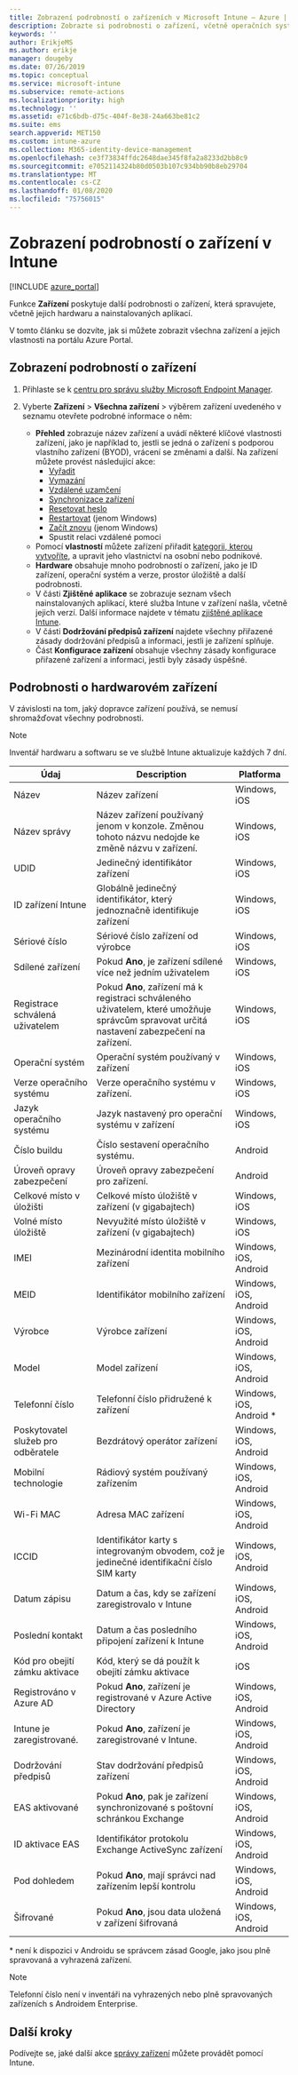 ```yaml
---
title: Zobrazení podrobností o zařízeních v Microsoft Intune – Azure | Microsoft Docs
description: Zobrazte si podrobnosti o zařízení, včetně operačních systémů, místa v úložišti, výrobce a modelu. Microsoft Intune v Azure vám umožňuje získat seznam nainstalovaných aplikací, zkontrolovat zásady dodržování předpisů a nastavit TeamViewer. Jedná se o podobný princip jako při zobrazení inventáře zařízení, která spravujete.
keywords: ''
author: ErikjeMS
ms.author: erikje
manager: dougeby
ms.date: 07/26/2019
ms.topic: conceptual
ms.service: microsoft-intune
ms.subservice: remote-actions
ms.localizationpriority: high
ms.technology: ''
ms.assetid: e71c6bdb-d75c-404f-8e38-24a663be81c2
ms.suite: ems
search.appverid: MET150
ms.custom: intune-azure
ms.collection: M365-identity-device-management
ms.openlocfilehash: ce3f73834ffdc2648dae345f8fa2a8233d2bb8c9
ms.sourcegitcommit: e7052114324b80d0503b107c934bb90b8eb29704
ms.translationtype: MT
ms.contentlocale: cs-CZ
ms.lasthandoff: 01/08/2020
ms.locfileid: "75756015"
---
```

# <a name="see-device-details-in-intune"></a>Zobrazení podrobností o zařízení v Intune

[!INCLUDE [azure_portal](../includes/azure_portal.md)]

Funkce **Zařízení** poskytuje další podrobnosti o zařízení, která spravujete, včetně jejich hardwaru a nainstalovaných aplikací.

V tomto článku se dozvíte, jak si můžete zobrazit všechna zařízení a jejich vlastnosti na portálu Azure Portal.

## <a name="view-the-device-details"></a>Zobrazení podrobností o zařízení

1. Přihlaste se k [centru pro správu služby Microsoft Endpoint Manager](https://go.microsoft.com/fwlink/?linkid=2109431).
3. Vyberte **Zařízení** > **Všechna zařízení** > výběrem zařízení uvedeného v seznamu otevřete podrobné informace o něm:

   - **Přehled** zobrazuje název zařízení a uvádí některé klíčové vlastnosti zařízení, jako je například to, jestli se jedná o zařízení s podporou vlastního zařízení (BYOD), vrácení se změnami a další. Na zařízení můžete provést následující akce:
      - [Vyřadit](devices-wipe.md#retire)
      - [Vymazání](devices-wipe.md#wipe)
      - [Vzdálené uzamčení](device-remote-lock.md)
      - [Synchronizace zařízení](device-sync.md)
      - [Resetovat heslo](device-passcode-reset.md)
      - [Restartovat](device-restart.md) (jenom Windows)
      - [Začít znovu](device-fresh-start.md) (jenom Windows)
      - Spustit relaci vzdálené pomoci
   - Pomocí **vlastností** můžete zařízení přiřadit [kategorii, kterou vytvoříte](../enrollment/device-group-mapping.md), a upravit jeho vlastnictví na osobní nebo podnikové.
   - **Hardware** obsahuje mnoho podrobností o zařízení, jako je ID zařízení, operační systém a verze, prostor úložiště a další podrobnosti.
   - V části **Zjištěné aplikace** se zobrazuje seznam všech nainstalovaných aplikací, které služba Intune v zařízení našla, včetně jejich verzí. Další informace najdete v tématu [zjištěné aplikace Intune](../apps/app-discovered-apps.md).
   - V části **Dodržování předpisů zařízení** najdete všechny přiřazené zásady dodržování předpisů a informaci, jestli je zařízení splňuje.
   - Část **Konfigurace zařízení** obsahuje všechny zásady konfigurace přiřazené zařízení a informaci, jestli byly zásady úspěšné.

## <a name="hardware-device-details"></a>Podrobnosti o hardwarovém zařízení
V závislosti na tom, jaký dopravce zařízení používá, se nemusí shromažďovat všechny podrobnosti.

> [!Note]  
> Inventář hardwaru a softwaru se ve službě Intune aktualizuje každých 7 dní.

|Údaj|Description|Platforma| 
|--------------|----------------------|----|  
|Název|Název zařízení|Windows, iOS|
|Název správy|Název zařízení používaný jenom v konzole. Změnou tohoto názvu nedojde ke změně názvu v zařízení.|Windows, iOS|
|UDID|Jedinečný identifikátor zařízení|Windows, iOS|
|ID zařízení Intune|Globálně jedinečný identifikátor, který jednoznačně identifikuje zařízení|Windows, iOS|
|Sériové číslo|Sériové číslo zařízení od výrobce|Windows, iOS|
|Sdílené zařízení|Pokud **Ano**, je zařízení sdílené více než jedním uživatelem|Windows, iOS|
|Registrace schválená uživatelem|Pokud **Ano**, zařízení má k registraci schváleného uživatelem, které umožňuje správcům spravovat určitá nastavení zabezpečení na zařízení.|Windows, iOS|
|Operační systém|Operační systém používaný v zařízení|Windows, iOS|
|Verze operačního systému|Verze operačního systému v zařízení.|Windows, iOS|
|Jazyk operačního systému|Jazyk nastavený pro operační systému v zařízení|Windows, iOS|
|Číslo buildu|Číslo sestavení operačního systému.|Android|
|Úroveň opravy zabezpečení|Úroveň opravy zabezpečení pro zařízení.|Android|
|Celkové místo v úložišti|Celkové místo úložiště v zařízení (v gigabajtech)|Windows, iOS|
|Volné místo úložiště|Nevyužité místo úložiště v zařízení (v gigabajtech)|Windows, iOS|
|IMEI|Mezinárodní identita mobilního zařízení|Windows, iOS, Android|
|MEID|Identifikátor mobilního zařízení|Windows, iOS, Android|
|Výrobce|Výrobce zařízení|Windows, iOS, Android|
|Model|Model zařízení|Windows, iOS, Android|
|Telefonní číslo|Telefonní číslo přidružené k zařízení|Windows, iOS, Android *|
|Poskytovatel služeb pro odběratele|Bezdrátový operátor zařízení|Windows, iOS, Android|
|Mobilní technologie|Rádiový systém používaný zařízením|Windows, iOS, Android|
|Wi-Fi MAC|Adresa MAC zařízení|Windows, iOS, Android|
|ICCID|Identifikátor karty s integrovaným obvodem, což je jedinečné identifikační číslo SIM karty|Windows, iOS, Android|
|Datum zápisu|Datum a čas, kdy se zařízení zaregistrovalo v Intune|Windows, iOS, Android|
|Poslední kontakt|Datum a čas posledního připojení zařízení k Intune|Windows, iOS, Android|
|Kód pro obejití zámku aktivace|Kód, který se dá použít k obejití zámku aktivace|iOS|
|Registrováno v Azure AD|Pokud **Ano**, zařízení je registrované v Azure Active Directory|Windows, iOS, Android|
|Intune je zaregistrované.|Pokud **Ano**, zařízení je zaregistrované v Intune.|Windows, iOS, Android|
|Dodržování předpisů|Stav dodržování předpisů zařízení|Windows, iOS, Android|
|EAS aktivované|Pokud **Ano**, pak je zařízení synchronizované s poštovní schránkou Exchange|Windows, iOS, Android|
|ID aktivace EAS|Identifikátor protokolu Exchange ActiveSync zařízení|Windows, iOS, Android|
|Pod dohledem|Pokud **Ano**, mají správci nad zařízením lepší kontrolu|Windows, iOS, Android|
|Šifrované|Pokud **Ano**, jsou data uložená v zařízení šifrovaná|Windows, iOS, Android|

\* není k dispozici v Androidu se správcem zásad Google, jako jsou plně spravovaná a vyhrazená zařízení.

> [!Note]  
> Telefonní číslo není v inventáři na vyhrazených nebo plně spravovaných zařízeních s Androidem Enterprise.

## <a name="next-steps"></a>Další kroky
Podívejte se, jaké další akce [správy zařízení](device-management.md) můžete provádět pomocí Intune.
